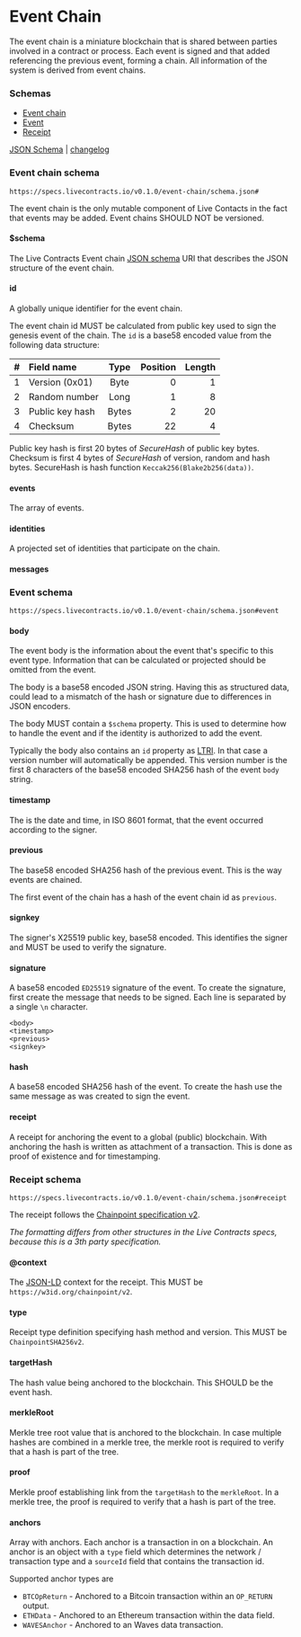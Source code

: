 # Event Chain

The event chain is a miniature blockchain that is shared between parties involved in a contract or process. Each event
is signed and that added referencing the previous event, forming a chain. All information of the system is derived from
event chains.

### Schemas

* [Event chain](#event-chain-schema)
* [Event](#event-schema)
* [Receipt](#receipt-schema)

[JSON Schema](schema.json) | [changelog](changelog.md)

### Event chain schema

`https://specs.livecontracts.io/v0.1.0/event-chain/schema.json#`

The event chain is the only mutable component of Live Contacts in the fact that events may be added. Event chains SHOULD
NOT be versioned.

#### $schema

The Live Contracts Event chain [JSON schema](http://json-schema.org) URI that describes the JSON structure of the event
chain.

#### id

A globally unique identifier for the event chain.

The event chain id MUST be calculated from public key used to sign the genesis event of the chain. The `id` is a base58
encoded value from the following data structure:

| \# | Field name | Type | Position | Length |
| ---: | :--- | :---: | ---: | ---: |
| 1 | Version \(0x01\) | Byte | 0 | 1 |
| 2 | Random number | Long | 1 | 8 |
| 3 | Public key hash | Bytes | 2 | 20 |
| 4 | Checksum | Bytes | 22 | 4 |

Public key hash is first 20 bytes of _SecureHash_ of public key bytes. Checksum is first 4 bytes of _SecureHash_ of
version, random and hash bytes. SecureHash is hash function `Keccak256(Blake2b256(data))`.

#### events

The array of events.

#### identities

A projected set of identities that participate on the chain.

#### messages

### Event schema

`https://specs.livecontracts.io/v0.1.0/event-chain/schema.json#event`

#### body

The event body is the information about the event that's specific to this event type. Information that can be calculated
or projected should be omitted from the event.

The body is a base58 encoded JSON string. Having this as structured data, could lead to a mismatch of the hash or
signature due to differences in JSON encoders.

The body MUST contain a `$schema` property. This is used to determine how to handle the event and if the identity is
authorized to add the event.

Typically the body also contains an `id` property as [LTRI](../ltri/). In that case a version number will automatically
be appended. This version number is the first 8 characters of the base58 encoded SHA256 hash of the event `body` string.

#### timestamp

The is the date and time, in ISO 8601 format, that the event occurred according to the signer.

#### previous

The base58 encoded SHA256 hash of the previous event. This is the way events are chained.

The first event of the chain has a hash of the event chain id as `previous`.

#### signkey

The signer's X25519 public key, base58 encoded. This identifies the signer and MUST be used to verify the signature.

#### signature

A base58 encoded `ED25519` signature of the event. To create the signature, first create the message that needs to be
signed. Each line is separated by a single `\n` character.

```text
<body>
<timestamp>
<previous>
<signkey>
```

#### hash

A base58 encoded SHA256 hash of the event. To create the hash use the same message as was created to sign the event.

#### receipt

A receipt for anchoring the event to a global \(public\) blockchain. With anchoring the hash is written as attachment of
a transaction. This is done as proof of existence and for timestamping.

### Receipt schema

`https://specs.livecontracts.io/v0.1.0/event-chain/schema.json#receipt`

The receipt follows the [Chainpoint specification v2](https://chainpoint.org/).

_The formatting differs from other structures in the Live Contracts specs, because this is a 3th party specification._

#### @context

The [JSON-LD](https://json-ld.org/) context for the receipt. This MUST be `https://w3id.org/chainpoint/v2`.

#### type

Receipt type definition specifying hash method and version. This MUST be `ChainpointSHA256v2`.

#### targetHash

The hash value being anchored to the blockchain. This SHOULD be the event hash.

#### merkleRoot

Merkle tree root value that is anchored to the blockchain. In case multiple hashes are combined in a merkle tree, the
merkle root is required to verify that a hash is part of the tree.

#### proof

Merkle proof establishing link from the `targetHash` to the `merkleRoot`. In a merkle tree, the proof is required to
verify that a hash is part of the tree.

#### anchors

Array with anchors. Each anchor is a transaction in on a blockchain. An anchor is an object with a `type` field which
determines the network / transaction type and a `sourceId` field that contains the transaction id.

Supported anchor types are

* `BTCOpReturn` - Anchored to a Bitcoin transaction within an `OP_RETURN` output.
* `ETHData` - Anchored to an Ethereum transaction within the data field.
* `WAVESAnchor` - Anchored to an Waves data transaction.
